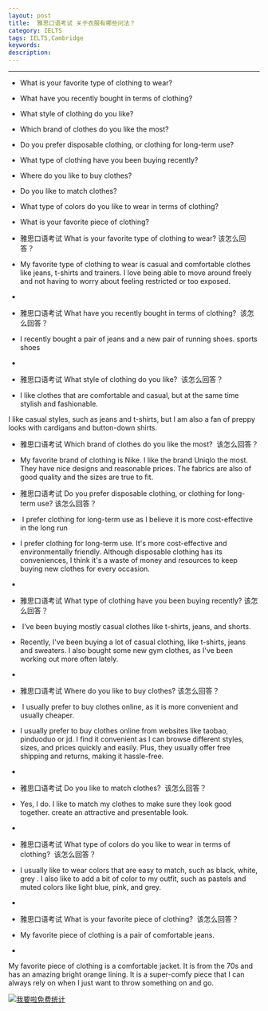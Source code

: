```yaml
---
layout: post
title:  雅思口语考试 关于衣服有哪些问法？
category: IELTS
tags: IELTS,Cambridge
keywords: 
description:
---
```

 ---------- 
* What is your favorite type of clothing to wear? 
* What have you recently bought in terms of clothing? 
* What style of clothing do you like? 
* Which brand of clothes do you like the most?
*  Do you prefer disposable clothing, or clothing for long-term use? 
* What type of clothing have you been buying recently? 
* Where do you like to buy clothes?
*  Do you like to match clothes? 
* What type of colors do you like to wear in terms of clothing? 
* What is your favorite piece of clothing?


* 雅思口语考试 What is your favorite type of clothing to wear? 该怎么回答？
* My favorite type of clothing to wear is casual and comfortable clothes like jeans, t-shirts and trainers. I love being able to move around freely and not having to worry about feeling restricted or too exposed.
* 
* 雅思口语考试 What have you recently bought in terms of clothing?  该怎么回答？
* I recently bought a pair of jeans and a new pair of running shoes. sports shoes
* 
* 雅思口语考试 What style of clothing do you like?  该怎么回答？
* I like clothes that are comfortable and casual, but at the same time stylish and fashionable.

I like casual styles, such as jeans and t-shirts, but I am also a fan of preppy looks with cardigans and button-down shirts.

* 雅思口语考试 Which brand of clothes do you like the most?  该怎么回答？
* My favorite brand of clothing is Nike. I like the brand Uniqlo the most. They have nice designs and reasonable prices. The fabrics are also of good quality and the sizes are true to fit.

* 雅思口语考试 Do you prefer disposable clothing, or clothing for long-term use? 该怎么回答？
*  I prefer clothing for long-term use as I believe it is more cost-effective in the long run
* I prefer clothing for long-term use. It's more cost-effective and environmentally friendly. Although disposable clothing has its conveniences, I think it's a waste of money and resources to keep buying new clothes for every occasion.
* 
* 雅思口语考试 What type of clothing have you been buying recently? 该怎么回答？
*  I’ve been buying mostly casual clothes like t-shirts, jeans, and shorts.
* Recently, I've been buying a lot of casual clothing, like t-shirts, jeans and sweaters. I also bought some new gym clothes, as I've been working out more often lately.
* 
* 雅思口语考试 Where do you like to buy clothes? 该怎么回答？
*  I usually prefer to buy clothes online, as it is more convenient and usually cheaper.
* I usually prefer to buy clothes online from websites like taobao, pinduoduo or jd. I find it convenient as I can browse different styles, sizes, and prices quickly and easily. Plus, they usually offer free shipping and returns, making it hassle-free.
* 
* 雅思口语考试 Do you like to match clothes?  该怎么回答？
* Yes, I do. I like to match my clothes to make sure they look good together.  create an attractive and presentable look.
* 
* 雅思口语考试 What type of colors do you like to wear in terms of clothing?  该怎么回答？
* I usually like to wear colors that are easy to match, such as black, white, grey . I also like to add a bit of color to my outfit, such as pastels and muted colors like light blue, pink, and grey.
* 
* 雅思口语考试 What is your favorite piece of clothing?  该怎么回答？
* My favorite piece of clothing is a pair of comfortable jeans.
* 
My favorite piece of clothing is a  comfortable  jacket. It is from the 70s and has an amazing bright orange lining. It is a super-comfy piece that I can always rely on when I just want to throw something on and go.




<script language="javascript" type="text/javascript" src="//js.users.51.la/19176892.js"></script>
<noscript><a href="//www.51.la/?19176892" target="_blank"><img alt="&#x6211;&#x8981;&#x5566;&#x514D;&#x8D39;&#x7EDF;&#x8BA1;" src="//img.users.51.la/19176892.asp" style="border:none" /></a></noscript>

